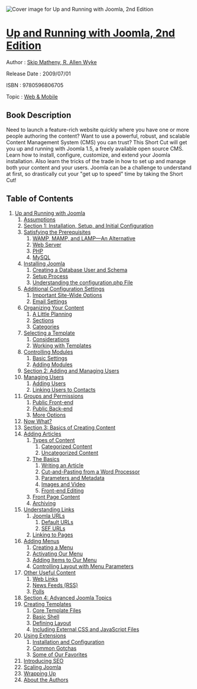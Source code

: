 ![Cover image for Up and Running with Joomla, 2nd Edition](https://imgdetail.ebookreading.net/cover/cover/web_mobile/EB9780596806705.jpg)

[Up and Running with Joomla, 2nd Edition](https://ebookreading.net/view/book/Up+and+Running+with+Joomla%2C+2nd+Edition-EB9780596806705_1.html "Up and Running with Joomla, 2nd Edition")
====================================================================================================================

Author : [Skip Matheny](https://ebookreading.net/search/author/Skip+Matheny),[ R. Allen Wyke](https://ebookreading.net/search/author/+R.+Allen+Wyke)

Release Date : 2009/07/01

ISBN : 9780596806705

Topic : [Web & Mobile](https://ebookreading.net/search/category/web-mobile)

Book Description
-----------------

 Need to launch a feature-rich website quickly where you have one or more people authoring the content? Want to use a powerful, robust, and scalable Content Management System (CMS) you can trust? This Short Cut will get you up and running with Joomla 1.5, a freely available open source CMS. Learn how to install, configure, customize, and extend your Joomla installation. Also learn the tricks of the trade in how to set up and manage both your content and your users. Joomla can be a challenge to understand at first, so drastically cut your "get up to speed" time by taking the Short Cut! 
              
Table of Contents
-----------------

1. [Up and Running with Joomla](https://ebookreading.net/view/book/Up+and+Running+with+Joomla%2C+2nd+Edition-EB9780596806705_2.html)
    1. [Assumptions](https://ebookreading.net/view/book/Up+and+Running+with+Joomla%2C+2nd+Edition-EB9780596806705_2.html#assumptions)
    1. [Section 1: Installation, Setup, and Initial Configuration](https://ebookreading.net/view/book/Up+and+Running+with+Joomla%2C+2nd+Edition-EB9780596806705_3.html)
    1. [Satisfying the Prerequisites](https://ebookreading.net/view/book/Up+and+Running+with+Joomla%2C+2nd+Edition-EB9780596806705_4.html)
        1. [WAMP, MAMP, and LAMP—An Alternative](https://ebookreading.net/view/book/Up+and+Running+with+Joomla%2C+2nd+Edition-EB9780596806705_4.html#wamp_comma_mamp_com)
        1. [Web Server](https://ebookreading.net/view/book/Up+and+Running+with+Joomla%2C+2nd+Edition-EB9780596806705_4.html#web_server)
        1. [PHP](https://ebookreading.net/view/book/Up+and+Running+with+Joomla%2C+2nd+Edition-EB9780596806705_4.html#php)
        1. [MySQL](https://ebookreading.net/view/book/Up+and+Running+with+Joomla%2C+2nd+Edition-EB9780596806705_4.html#mysql)
    1. [Installing Joomla](https://ebookreading.net/view/book/Up+and+Running+with+Joomla%2C+2nd+Edition-EB9780596806705_5.html)
        1. [Creating a Database User and Schema](https://ebookreading.net/view/book/Up+and+Running+with+Joomla%2C+2nd+Edition-EB9780596806705_5.html#creating_a_database)
        1. [Setup Process](https://ebookreading.net/view/book/Up+and+Running+with+Joomla%2C+2nd+Edition-EB9780596806705_5.html#setup_process)
        1. [Understanding the configuration.php File](https://ebookreading.net/view/book/Up+and+Running+with+Joomla%2C+2nd+Edition-EB9780596806705_5.html#understanding_the_c)
    1. [Additional Configuration Settings](https://ebookreading.net/view/book/Up+and+Running+with+Joomla%2C+2nd+Edition-EB9780596806705_6.html)
        1. [Important Site-Wide Options](https://ebookreading.net/view/book/Up+and+Running+with+Joomla%2C+2nd+Edition-EB9780596806705_6.html#important_site-wide)
        1. [Email Settings](https://ebookreading.net/view/book/Up+and+Running+with+Joomla%2C+2nd+Edition-EB9780596806705_6.html#email_settings)
    1. [Organizing Your Content](https://ebookreading.net/view/book/Up+and+Running+with+Joomla%2C+2nd+Edition-EB9780596806705_7.html)
        1. [A Little Planning](https://ebookreading.net/view/book/Up+and+Running+with+Joomla%2C+2nd+Edition-EB9780596806705_7.html#a_little_planning)
        1. [Sections](https://ebookreading.net/view/book/Up+and+Running+with+Joomla%2C+2nd+Edition-EB9780596806705_7.html#sections)
        1. [Categories](https://ebookreading.net/view/book/Up+and+Running+with+Joomla%2C+2nd+Edition-EB9780596806705_7.html#categories)
    1. [Selecting a Template](https://ebookreading.net/view/book/Up+and+Running+with+Joomla%2C+2nd+Edition-EB9780596806705_8.html)
        1. [Considerations](https://ebookreading.net/view/book/Up+and+Running+with+Joomla%2C+2nd+Edition-EB9780596806705_8.html#considerations)
        1. [Working with Templates](https://ebookreading.net/view/book/Up+and+Running+with+Joomla%2C+2nd+Edition-EB9780596806705_8.html#working_with_templa)
    1. [Controlling Modules](https://ebookreading.net/view/book/Up+and+Running+with+Joomla%2C+2nd+Edition-EB9780596806705_9.html)
        1. [Basic Settings](https://ebookreading.net/view/book/Up+and+Running+with+Joomla%2C+2nd+Edition-EB9780596806705_9.html#basic_settings)
        1. [Adding Modules](https://ebookreading.net/view/book/Up+and+Running+with+Joomla%2C+2nd+Edition-EB9780596806705_9.html#adding_modules)
    1. [Section 2: Adding and Managing Users](https://ebookreading.net/view/book/Up+and+Running+with+Joomla%2C+2nd+Edition-EB9780596806705_10.html)
    1. [Managing Users](https://ebookreading.net/view/book/Up+and+Running+with+Joomla%2C+2nd+Edition-EB9780596806705_11.html)
        1. [Adding Users](https://ebookreading.net/view/book/Up+and+Running+with+Joomla%2C+2nd+Edition-EB9780596806705_11.html#adding_users)
        1. [Linking Users to Contacts](https://ebookreading.net/view/book/Up+and+Running+with+Joomla%2C+2nd+Edition-EB9780596806705_11.html#linking_users_to_co)
    1. [Groups and Permissions](https://ebookreading.net/view/book/Up+and+Running+with+Joomla%2C+2nd+Edition-EB9780596806705_12.html)
        1. [Public Front-end](https://ebookreading.net/view/book/Up+and+Running+with+Joomla%2C+2nd+Edition-EB9780596806705_12.html#public_front-end)
        1. [Public Back-end](https://ebookreading.net/view/book/Up+and+Running+with+Joomla%2C+2nd+Edition-EB9780596806705_12.html#public_back-end)
        1. [More Options](https://ebookreading.net/view/book/Up+and+Running+with+Joomla%2C+2nd+Edition-EB9780596806705_12.html#more_options)
    1. [Now What?](https://ebookreading.net/view/book/Up+and+Running+with+Joomla%2C+2nd+Edition-EB9780596806705_13.html)
    1. [Section 3: Basics of Creating Content](https://ebookreading.net/view/book/Up+and+Running+with+Joomla%2C+2nd+Edition-EB9780596806705_14.html)
    1. [Adding Articles](https://ebookreading.net/view/book/Up+and+Running+with+Joomla%2C+2nd+Edition-EB9780596806705_15.html)
        1. [Types of Content](https://ebookreading.net/view/book/Up+and+Running+with+Joomla%2C+2nd+Edition-EB9780596806705_15.html#types_of_content)
            1. [Categorized Content](https://ebookreading.net/view/book/Up+and+Running+with+Joomla%2C+2nd+Edition-EB9780596806705_15.html#categorized_content)
            1. [Uncategorized Content](https://ebookreading.net/view/book/Up+and+Running+with+Joomla%2C+2nd+Edition-EB9780596806705_15.html#uncategorized_conte)
        1. [The Basics](https://ebookreading.net/view/book/Up+and+Running+with+Joomla%2C+2nd+Edition-EB9780596806705_15.html#the_basics)
            1. [Writing an Article](https://ebookreading.net/view/book/Up+and+Running+with+Joomla%2C+2nd+Edition-EB9780596806705_15.html#writing_an_article)
            1. [Cut-and-Pasting from a Word Processor](https://ebookreading.net/view/book/Up+and+Running+with+Joomla%2C+2nd+Edition-EB9780596806705_15.html#cut-and-pasting_fro)
            1. [Parameters and Metadata](https://ebookreading.net/view/book/Up+and+Running+with+Joomla%2C+2nd+Edition-EB9780596806705_15.html#parameters_and_meta)
            1. [Images and Video](https://ebookreading.net/view/book/Up+and+Running+with+Joomla%2C+2nd+Edition-EB9780596806705_15.html#images_and_video)
            1. [Front-end Editing](https://ebookreading.net/view/book/Up+and+Running+with+Joomla%2C+2nd+Edition-EB9780596806705_15.html#front-end_editing)
        1. [Front Page Content](https://ebookreading.net/view/book/Up+and+Running+with+Joomla%2C+2nd+Edition-EB9780596806705_15.html#front_page_content)
        1. [Archiving](https://ebookreading.net/view/book/Up+and+Running+with+Joomla%2C+2nd+Edition-EB9780596806705_15.html#archiving)
    1. [Understanding Links](https://ebookreading.net/view/book/Up+and+Running+with+Joomla%2C+2nd+Edition-EB9780596806705_16.html)
        1. [Joomla URLs](https://ebookreading.net/view/book/Up+and+Running+with+Joomla%2C+2nd+Edition-EB9780596806705_16.html#joomla_urls)
            1. [Default URLs](https://ebookreading.net/view/book/Up+and+Running+with+Joomla%2C+2nd+Edition-EB9780596806705_16.html#default_urls)
            1. [SEF URLs](https://ebookreading.net/view/book/Up+and+Running+with+Joomla%2C+2nd+Edition-EB9780596806705_16.html#sef_urls)
        1. [Linking to Pages](https://ebookreading.net/view/book/Up+and+Running+with+Joomla%2C+2nd+Edition-EB9780596806705_16.html#linking_to_pages)
    1. [Adding Menus](https://ebookreading.net/view/book/Up+and+Running+with+Joomla%2C+2nd+Edition-EB9780596806705_17.html)
        1. [Creating a Menu](https://ebookreading.net/view/book/Up+and+Running+with+Joomla%2C+2nd+Edition-EB9780596806705_17.html#creating_a_menu)
        1. [Activating Our Menu](https://ebookreading.net/view/book/Up+and+Running+with+Joomla%2C+2nd+Edition-EB9780596806705_17.html#activating_our_menu)
        1. [Adding Items to Our Menu](https://ebookreading.net/view/book/Up+and+Running+with+Joomla%2C+2nd+Edition-EB9780596806705_17.html#adding_items_to_our)
        1. [Controlling Layout with Menu Parameters](https://ebookreading.net/view/book/Up+and+Running+with+Joomla%2C+2nd+Edition-EB9780596806705_17.html#controlling_layout_)
    1. [Other Useful Content](https://ebookreading.net/view/book/Up+and+Running+with+Joomla%2C+2nd+Edition-EB9780596806705_18.html)
        1. [Web Links](https://ebookreading.net/view/book/Up+and+Running+with+Joomla%2C+2nd+Edition-EB9780596806705_18.html#web_links)
        1. [News Feeds (RSS)](https://ebookreading.net/view/book/Up+and+Running+with+Joomla%2C+2nd+Edition-EB9780596806705_18.html#news_feeds_open_par)
        1. [Polls](https://ebookreading.net/view/book/Up+and+Running+with+Joomla%2C+2nd+Edition-EB9780596806705_18.html#polls)
    1. [Section 4: Advanced Joomla Topics](https://ebookreading.net/view/book/Up+and+Running+with+Joomla%2C+2nd+Edition-EB9780596806705_19.html)
    1. [Creating Templates](https://ebookreading.net/view/book/Up+and+Running+with+Joomla%2C+2nd+Edition-EB9780596806705_20.html)
        1. [Core Template Files](https://ebookreading.net/view/book/Up+and+Running+with+Joomla%2C+2nd+Edition-EB9780596806705_20.html#core_template_files)
        1. [Basic Shell](https://ebookreading.net/view/book/Up+and+Running+with+Joomla%2C+2nd+Edition-EB9780596806705_20.html#basic_shell)
        1. [Defining Layout](https://ebookreading.net/view/book/Up+and+Running+with+Joomla%2C+2nd+Edition-EB9780596806705_20.html#defining_layout)
        1. [Including External CSS and JavaScript Files](https://ebookreading.net/view/book/Up+and+Running+with+Joomla%2C+2nd+Edition-EB9780596806705_20.html#including_external_)
    1. [Using Extensions](https://ebookreading.net/view/book/Up+and+Running+with+Joomla%2C+2nd+Edition-EB9780596806705_21.html)
        1. [Installation and Configuration](https://ebookreading.net/view/book/Up+and+Running+with+Joomla%2C+2nd+Edition-EB9780596806705_21.html#installation_and_co)
        1. [Common Gotchas](https://ebookreading.net/view/book/Up+and+Running+with+Joomla%2C+2nd+Edition-EB9780596806705_21.html#common_gotchas)
        1. [Some of Our Favorites](https://ebookreading.net/view/book/Up+and+Running+with+Joomla%2C+2nd+Edition-EB9780596806705_21.html#some_of_our_favorit)
    1. [Introducing SEO](https://ebookreading.net/view/book/Up+and+Running+with+Joomla%2C+2nd+Edition-EB9780596806705_22.html)
    1. [Scaling Joomla](https://ebookreading.net/view/book/Up+and+Running+with+Joomla%2C+2nd+Edition-EB9780596806705_23.html)
    1. [Wrapping Up](https://ebookreading.net/view/book/Up+and+Running+with+Joomla%2C+2nd+Edition-EB9780596806705_24.html)
    1. [About the Authors](https://ebookreading.net/view/book/Up+and+Running+with+Joomla%2C+2nd+Edition-EB9780596806705_25.html)
